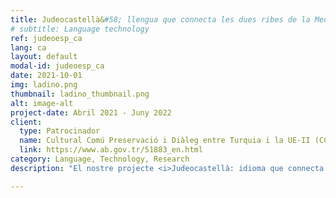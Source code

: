 ```yaml
---
title: Judeocastellà&#58; llengua que connecta les dues ribes de la Mediterrània
# subtitle: Language technology
ref: judeoesp_ca
lang: ca
layout: default
modal-id: judeoesp_ca
date: 2021-10-01
img: ladino.png
thumbnail: ladino_thumbnail.png
alt: image-alt
project-date: Abril 2021 - Juny 2022
client:
  type: Patrocinador
  name: Cultural Comú Preservació i Diàleg entre Turquia i la UE-II (CCH-II) 
  link: https://www.ab.gov.tr/51883_en.html
category: Language, Technology, Research
description: "El nostre projecte <i>Judeocastellà: idioma que connecta les dues ribes de la Mediterrània</i> crea recursos digitals per a l'idioma judeocastellà que és element principal de la cultura sefardita, una herència comuna que connecta dos països: Turquia i Espanya. A més, aquest projecte té finalitat de promoure consciència crítica sobre la preservació del patrimoni cultural i lingüístic en perill d'extinció. Estem treballant en col·laboració amb el Centre d'Investigació de la Cultura Sefardita d'Istanbul per possibilitar que el Judeocastellà estigui preparat per a l'era digital a través d'accions com la preparació d'audiovisuals per a l'aprenentatge d'idiomes, creació d'un centre de dades digitals, elaboració d'aplicacions de traducció automàtica i síntesi de veu i organització de tallers sobre la preservació de llengües minoritàries, entre altres.<p>(Crèdit de la imatge: Israel Coins & Medals Corp, CC BY)"

---
```

